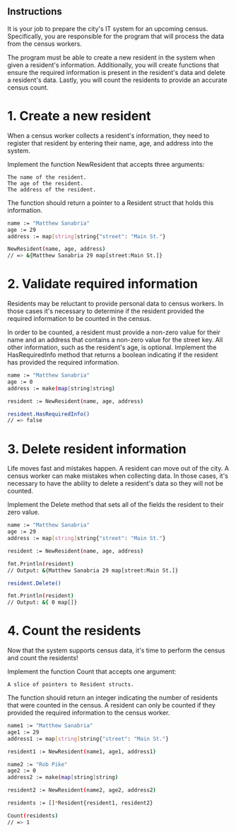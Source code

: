 ## Instructions

It is your job to prepare the city's IT system for an upcoming census. Specifically, you are responsible for the program that will process the data from the census workers.

The program must be able to create a new resident in the system when given a resident's information. Additionally, you will create functions that ensure the required information is present in the resident's data and delete a resident's data. Lastly, you will count the residents to provide an accurate census count.
# 1. Create a new resident

When a census worker collects a resident's information, they need to register that resident by entering their name, age, and address into the system.

Implement the function NewResident that accepts three arguments:

    The name of the resident.
    The age of the resident.
    The address of the resident.

The function should return a pointer to a Resident struct that holds this information.
```bash
name := "Matthew Sanabria"
age := 29
address := map[string]string{"street": "Main St."}

NewResident(name, age, address)
// => &{Matthew Sanabria 29 map[street:Main St.]}
```
# 2. Validate required information

Residents may be reluctant to provide personal data to census workers. In those cases it's necessary to determine if the resident provided the required information to be counted in the census.

In order to be counted, a resident must provide a non-zero value for their name and an address that contains a non-zero value for the street key. All other information, such as the resident's age, is optional. Implement the HasRequiredInfo method that returns a boolean indicating if the resident has provided the required information.
```bash
name := "Matthew Sanabria"
age := 0
address := make(map[string]string)

resident := NewResident(name, age, address)

resident.HasRequiredInfo()
// => false
```
# 3. Delete resident information

Life moves fast and mistakes happen. A resident can move out of the city. A census worker can make mistakes when collecting data. In those cases, it's necessary to have the ability to delete a resident's data so they will not be counted.

Implement the Delete method that sets all of the fields the resident to their zero value.
```bash
name := "Matthew Sanabria"
age := 29
address := map[string]string{"street": "Main St."}

resident := NewResident(name, age, address)

fmt.Println(resident)
// Output: &{Matthew Sanabria 29 map[street:Main St.]}

resident.Delete()

fmt.Println(resident)
// Output: &{ 0 map[]}
```
# 4. Count the residents

Now that the system supports census data, it's time to perform the census and count the residents!

Implement the function Count that accepts one argument:

    A slice of pointers to Resident structs.

The function should return an integer indicating the number of residents that were counted in the census. A resident can only be counted if they provided the required information to the census worker.
```bash
name1 := "Matthew Sanabria"
age1 := 29
address1 := map[string]string{"street": "Main St."}

resident1 := NewResident(name1, age1, address1)

name2 := "Rob Pike"
age2 := 0
address2 := make(map[string]string)

resident2 := NewResident(name2, age2, address2)

residents := []*Resident{resident1, resident2}

Count(residents)
// => 1
```